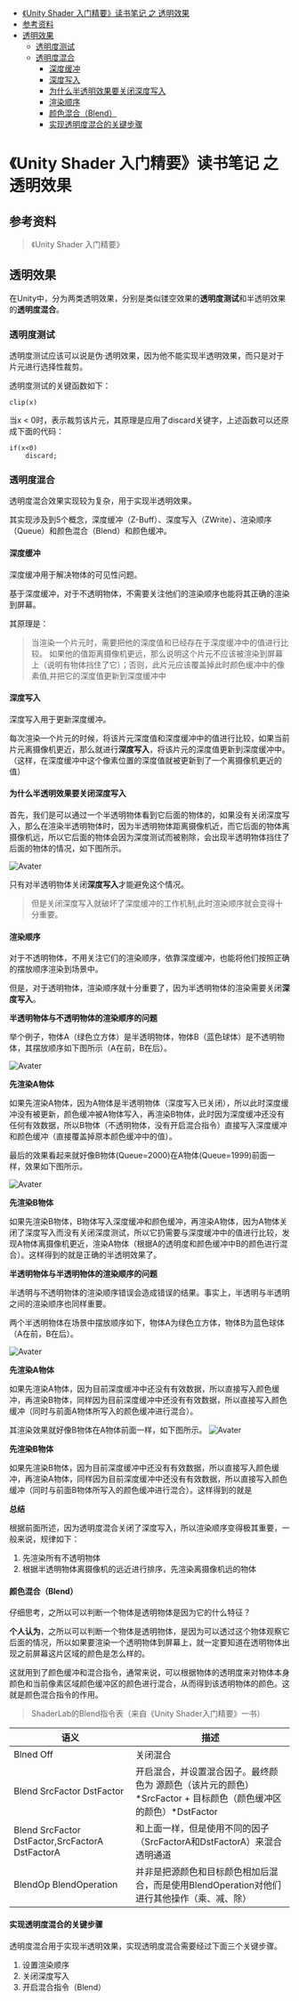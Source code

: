 <!-- TOC -->
- [《Unity Shader 入门精要》读书笔记 之 透明效果](#unity-shader-入门精要读书笔记-之-透明效果)
- [参考资料](#参考资料)
- [透明效果](#透明效果)
    - [透明度测试](#透明度测试)
    - [透明度混合](#透明度混合)
        - [深度缓冲](#深度缓冲)
        - [深度写入](#深度写入)
        - [为什么半透明效果要关闭深度写入](#为什么半透明效果要关闭深度写入)
        - [渲染顺序](#渲染顺序)
        - [颜色混合（Blend）](#颜色混合blend)
        - [实现透明度混合的关键步骤](#实现透明度混合的关键步骤)
<!-- /TOC -->
# 《Unity Shader 入门精要》读书笔记 之 透明效果 #
## 参考资料 ##
> 《Unity Shader 入门精要》
## 透明效果
在Unity中，分为两类透明效果，分别是类似镂空效果的**透明度测试**和半透明效果的**透明度混合**。
### 透明度测试
透明度测试应该可以说是伪·透明效果，因为他不能实现半透明效果，而只是对于片元进行选择性裁剪。

透明度测试的关键函数如下：

    clip(x)

当x < 0时，表示裁剪该片元，其原理是应用了discard关键字，上述函数可以还原成下面的代码：

    if(x<0)
        discard;

### 透明度混合
透明度混合效果实现较为复杂，用于实现半透明效果。

其实现涉及到5个概念，深度缓冲（Z-Buff）、深度写入（ZWrite）、渲染顺序（Queue）和颜色混合（Blend）和颜色缓冲。

#### 深度缓冲
深度缓冲用于解决物体的可见性问题。

基于深度缓冲，对于不透明物体，不需要关注他们的渲染顺序也能将其正确的渲染到屏幕。

其原理是：

> 当渲染一个片元时，需要把他的深度值和已经存在于深度缓冲中的值进行比较。
> 如果他的值距离摄像机更远，那么说明这个片元不应该被渲染到屏幕上（说明有物体挡住了它）；否则，此片元应该覆盖掉此时颜色缓冲中的像素值,并把它的深度值更新到深度缓冲中

#### 深度写入
深度写入用于更新深度缓冲。

每次渲染一个片元的时候，将该片元深度值和深度缓冲中的值进行比较，如果当前片元离摄像机更近，那么就进行**深度写入**，将该片元的深度值更新到深度缓冲中。（这样，在深度缓冲中这个像素位置的深度值就被更新到了一个离摄像机更近的值）

#### 为什么半透明效果要关闭深度写入
首先，我们是可以通过一个半透明物体看到它后面的物体的，如果没有关闭深度写入，那么在渲染半透明物体时，因为半透明物体距离摄像机近，而它后面的物体离摄像机远，所以它后面的物体会因为深度测试而被剔除，会出现半透明物体挡住了后面的物体的情况，如下图所示。

![Avater](./Image/readmeImage/AlphaBlend5.png)

只有对半透明物体关闭**深度写入**才能避免这个情况。

> 但是关闭深度写入就破坏了深度缓冲的工作机制,此时渲染顺序就会变得十分重要。

#### 渲染顺序
对于不透明物体，不用关注它们的渲染顺序，依靠深度缓冲，也能将他们按照正确的摆放顺序渲染到场景中。

但是，对于透明物体，渲染顺序就十分重要了，因为半透明物体的渲染需要关闭**深度写入**。

**半透明物体与不透明物体的渲染顺序的问题**

举个例子，物体A（绿色立方体）是半透明物体，物体B（蓝色球体）是不透明物体，其摆放顺序如下图所示（A在前，B在后）。

![Avater](./Image/readmeImage/AlphaBlend2.png)

**先渲染A物体**

如果先渲染A物体，因为A物体是半透明物体（深度写入已关闭），所以此时深度缓冲没有被更新，颜色缓冲被A物体写入，再渲染B物体，此时因为深度缓冲还没有任何有效数据，所以B物体（不透明物体，没有开启混合指令）直接写入深度缓冲和颜色缓冲（直接覆盖掉原本颜色缓冲中的值）。

最后的效果看起来就好像B物体(Queue=2000)在A物体(Queue=1999)前面一样，效果如下图所示。

![Avater](./Image/readmeImage/AlphaBlend1.png)

**先渲染B物体**

如果先渲染B物体，B物体写入深度缓冲和颜色缓冲，再渲染A物体，因为A物体关闭了深度写入而没有关闭深度测试，所以它扔需要与深度缓冲中的值进行比较，发现A物体离摄像机更近，渲染A物体（根据A的透明度和颜色缓冲中B的颜色进行混合）。这样得到的就是正确的半透明效果了。

**半透明物体与半透明物体的渲染顺序的问题**

半透明与不透明物体的渲染顺序错误会造成错误的结果。事实上，半透明与半透明之间的渲染顺序也同样重要。

两个半透明物体在场景中摆放顺序如下，物体A为绿色立方体，物体B为蓝色球体（A在前，B在后）。

![Avater](./Image/readmeImage/AlphaBlend3.png)

**先渲染A物体**

如果先渲染A物体，因为目前深度缓冲中还没有有效数据，所以直接写入颜色缓冲，再渲染B物体，同样因为目前深度缓冲中还没有有效数据，所以直接写入颜色缓冲（同时与前面A物体所写入的颜色缓冲进行混合）。

其渲染效果就好像B物体在A物体前面一样，如下图所示。
![Avater](./Image/readmeImage/AlphaBlend4.png)

**先渲染B物体**

如果先渲染B物体，因为目前深度缓冲中还没有有效数据，所以直接写入颜色缓冲，再渲染A物体，同样因为目前深度缓冲中还没有有效数据，所以直接写入颜色缓冲（同时与前面B物体所写入的颜色缓冲进行混合）。这样得到的就是

**总结**

根据前面所述，因为透明度混合关闭了深度写入，所以渲染顺序变得极其重要，一般来说，规律如下：

1. 先渲染所有不透明物体
2. 根据半透明物体离摄像机的远近进行排序，先渲染离摄像机远的物体

#### 颜色混合（Blend）
仔细思考，之所以可以判断一个物体是透明物体是因为它的什么特征？

**个人认为**，之所以可以判断一个物体是透明物体，是因为可以透过这个物体观察它后面的情况，所以如果要渲染一个透明物体到屏幕上，就一定要知道在透明物体出现之前屏幕这片区域的颜色是怎么样的。

这就用到了颜色缓冲和混合指令，通常来说，可以根据物体的透明度来对物体本身颜色和当前像素区域颜色缓冲区的颜色进行混合，从而得到该透明物体的颜色。这就是颜色混合指令的作用。

>ShaderLab的Blend指令表（来自《Unity Shader入门精要》一书）

语义 | 描述
---|---
Blned Off | 关闭混合
Blend SrcFactor DstFactor | 开启混合，并设置混合因子。最终颜色为 源颜色（该片元的颜色）*SrcFactor + 目标颜色（颜色缓冲区的颜色）*DstFactor
Blend SrcFactor DstFactor,SrcFactorA DstFactorA | 和上面一样，但是使用不同的因子（SrcFactorA和DstFactorA）来混合透明通道
BlendOp BlendOperation | 并非是把源颜色和目标颜色相加后混合，而是使用BlendOperation对他们进行其他操作（乘、减、除）

#### 实现透明度混合的关键步骤

透明度混合用于实现半透明效果，实现透明度混合需要经过下面三个关键步骤。

1. 设置渲染顺序
2. 关闭深度写入
3. 开启混合指令（Blend）

